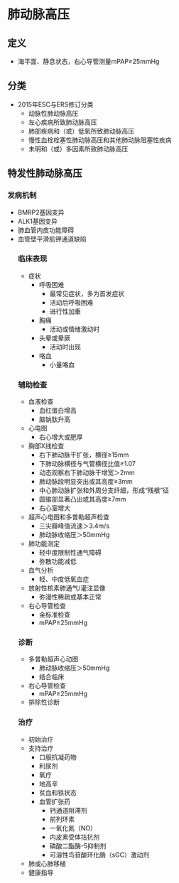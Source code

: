 # 肺动脉高压
## 定义
- 海平面、静息状态，右心导管测量mPAP≥25mmHg
## 分类
- 2015年ESC与ERS修订分类
  - 动脉性肺动脉高压
  - 左心疾病所致肺动脉高压
  - 肺部疾病和（或）低氧所致肺动脉高压
  - 慢性血栓栓塞性肺动脉高压和其他肺动脉阻塞性疾病
  - 未明和（或）多因素所致肺动脉高压 
## 特发性肺动脉高压
### 发病机制
- BMRP2基因变异
- ALK1基因变异
- 肺血管内皮功能障碍
- 血管壁平滑肌钾通道缺陷
  ### 临床表现
  - 症状
    - 呼吸困难
      - 最常见症状，多为首发症状
      - 活动后呼吸困难
      - 进行性加重
    - 胸痛
      - 活动或情绪激动时
    - 头晕或晕厥
      - 活动时出现
    - 咯血
      - 小量咯血
  ### 辅助检查
  - 血液检查
    - 血红蛋白增高
    - 脑钠肽升高
  - 心电图
    - 右心增大或肥厚
  - 胸部X线检查
    - 右下肺动脉干扩张，横径≥15mm
    - 下肺动脉横径与气管横径比值≥1.07
    - 动态观察右下肺动脉干增宽＞2mm
    - 肺动脉段明显突出或其高度≥3mm
    - 中心肺动脉扩张和外周分支纤细，形成“残根”征
    - 圆锥部显著凸出或其高度≥7mm
    - 右心室增大
  - 超声心电图和多普勒超声检查
    - 三尖瓣峰值流速＞3.4m/s
    - 肺动脉收缩压＞50mmHg
  - 肺功能测定
    - 轻中度限制性通气障碍
    - 弥散功能减低
  - 血气分析
    - 轻、中度低氧血症
  - 放射性核素肺通气/灌注显像
    - 弥漫性稀疏或基本正常
  - 右心导管检查
    - 金标准检查
    - mPAP≥25mmHg
  ### 诊断
  - 多普勒超声心动图
    - 肺动脉收缩压＞50mmHg
    - 结合临床
  - 右心导管检查
    - mPAP≥25mmHg
  - 排除性诊断
  ### 治疗
  - 初始治疗
  - 支持治疗
    - 口服抗凝药物
    - 利尿剂
    - 氧疗
    - 地高辛
    - 贫血和铁状态
    - 血管扩张药
      - 钙通道阻滞剂
      - 前列环素
      - 一氧化氮（NO）
      - 内皮素受体拮抗剂
      - 磷酸二酯酶-5抑制剂
      - 可溶性鸟苷酸环化酶（sGC）激动剂
  - 肺或心肺移植
  - 健康指导